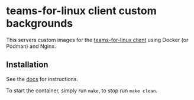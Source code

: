 # teams-for-linux client custom backgrounds

This servers custom images for the [teams-for-linux client](https://github.com/IsmaelMartinez/teams-for-linux/tree/develop) using Docker (or Podman) and Nginx.


## Installation

See the [docs](https://github.com/IsmaelMartinez/teams-for-linux/tree/develop/app/config#custom-backgrounds) for instructions.

To start the container, simply run `make`, to stop run `make clean`.
